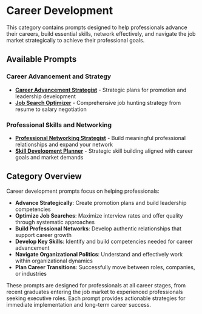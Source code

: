 # Career Development

This category contains prompts designed to help professionals advance their careers, build essential skills, network effectively, and navigate the job market strategically to achieve their professional goals.

## Available Prompts

### Career Advancement and Strategy
- **[Career Advancement Strategist](./career-advancement-strategist.md)** - Strategic plans for promotion and leadership development
- **[Job Search Optimizer](./job-search-optimizer.md)** - Comprehensive job hunting strategy from resume to salary negotiation

### Professional Skills and Networking
- **[Professional Networking Strategist](./professional-networking-strategist.md)** - Build meaningful professional relationships and expand your network
- **[Skill Development Planner](./skill-development-planner.md)** - Strategic skill building aligned with career goals and market demands

## Category Overview

Career development prompts focus on helping professionals:

- **Advance Strategically**: Create promotion plans and build leadership competencies
- **Optimize Job Searches**: Maximize interview rates and offer quality through systematic approaches
- **Build Professional Networks**: Develop authentic relationships that support career growth
- **Develop Key Skills**: Identify and build competencies needed for career advancement
- **Navigate Organizational Politics**: Understand and effectively work within organizational dynamics
- **Plan Career Transitions**: Successfully move between roles, companies, or industries

These prompts are designed for professionals at all career stages, from recent graduates entering the job market to experienced professionals seeking executive roles. Each prompt provides actionable strategies for immediate implementation and long-term career success.
